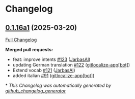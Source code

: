 # Changelog

## [0.1.16a1](https://github.com/OpenVoiceOS/ovos-skill-weather/tree/0.1.16a1) (2025-03-20)

[Full Changelog](https://github.com/OpenVoiceOS/ovos-skill-weather/compare/0.1.15...0.1.16a1)

**Merged pull requests:**

- feat: improve intents [\#123](https://github.com/OpenVoiceOS/ovos-skill-weather/pull/123) ([JarbasAl](https://github.com/JarbasAl))
- updating German translation [\#122](https://github.com/OpenVoiceOS/ovos-skill-weather/pull/122) ([gitlocalize-app[bot]](https://github.com/apps/gitlocalize-app))
- Extend vocab [\#121](https://github.com/OpenVoiceOS/ovos-skill-weather/pull/121) ([JarbasAl](https://github.com/JarbasAl))
- added italian [\#91](https://github.com/OpenVoiceOS/ovos-skill-weather/pull/91) ([gitlocalize-app[bot]](https://github.com/apps/gitlocalize-app))



\* *This Changelog was automatically generated by [github_changelog_generator](https://github.com/github-changelog-generator/github-changelog-generator)*
